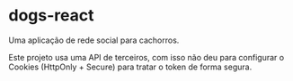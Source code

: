 # dogs-react
Uma aplicação de rede social para cachorros. 


Este projeto usa uma API de terceiros, com isso não deu para configurar o Cookies (HttpOnly + Secure) para tratar o token de forma segura.


